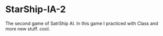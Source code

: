 # StarShip-IA-2
The second game of SatrShip AI.
In this game I practiced with Class and more new stuff.
cool.
